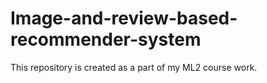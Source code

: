 # Image-and-review-based-recommender-system
This repository is created as a part of my ML2 course work.
